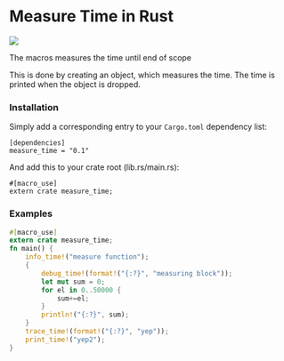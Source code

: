 # Measure Time in Rust

[![](http://meritbadge.herokuapp.com/fst)](https://crates.io/crates/measure_time)

The macros measures the time until end of scope

This is done by creating an object, which measures the time. The time is printed when the object is dropped.

### Installation

Simply add a corresponding entry to your `Cargo.toml` dependency list:

```toml,ignore
[dependencies]
measure_time = "0.1"
```

And add this to your crate root (lib.rs/main.rs):

```rust,ignore
#[macro_use]
extern crate measure_time;
```


### Examples

```rust
#[macro_use]
extern crate measure_time;
fn main() {
    info_time!("measure function");
    {
        debug_time!(format!("{:?}", "measuring block"));
        let mut sum = 0;
        for el in 0..50000 {
            sum+=el;
        }
        println!("{:?}", sum);
    }
    trace_time!(format!("{:?}", "yep"));
    print_time!("yep2");
}
```
